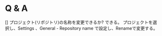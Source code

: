# Q & A

[] プロジェクト(リポジトリ)の名称を変更できるか?
できる。 
プロジェクトを選択し、Settings 、General - Repository name で設定し、Renameで変更する。


